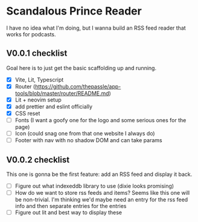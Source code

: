 # Scandalous Prince Reader

I have no idea what I'm doing, but I wanna build an RSS feed reader that works
for podcasts.

## V0.0.1 checklist

Goal here is to just get the basic scaffolding up and running.

- [x] Vite, Lit, Typescript
- [x] Router (https://github.com/thepassle/app-tools/blob/master/router/README.md)
- [x] Lit + neovim setup
- [x] add prettier and eslint officially
- [x] CSS reset
- [ ] Fonts (I want a goofy one for the logo and some serious ones for the page)
- [ ] Icon (could snag one from that one website I always do)
- [ ] Footer with nav with no shadow DOM and can take params

## V0.0.2 checklist

This one is gonna be the first feature: add an RSS feed and display it back.

- [ ] Figure out what indexeddb library to use (dixie looks promising)
- [ ] How do we want to store rss feeds and items? Seems like this one will be
      non-trivial. I'm thinking we'd maybe need an entry for the rss feed info and
      then separate entries for the entries
- [ ] Figure out lit and best way to display these
